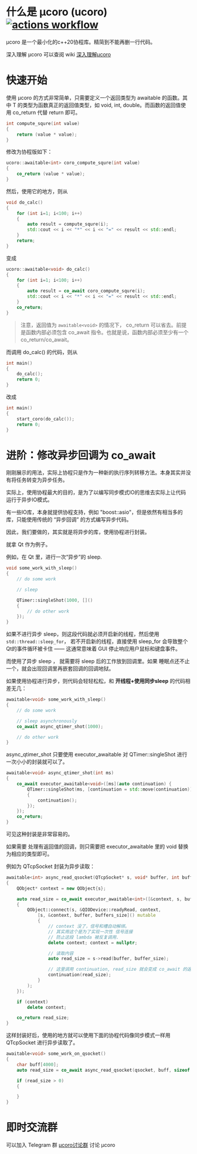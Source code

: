 
# 什么是 µcoro (ucoro) [![actions workflow](https://github.com/avplayer/ucoro/actions/workflows/ci.yml/badge.svg)](https://github.com/avplayer/ucoro/actions)

µcoro 是一个最小化的c++20协程库。精简到不能再删一行代码。

深入理解 µcoro 可以查阅 wiki [深入理解µcoro](https://github.com/avplayer/ucoro/wiki/%E6%B7%B1%E5%85%A5%E7%90%86%E8%A7%A3-%C2%B5coro)


# 快速开始

使用 µcoro 的方式非常简单，只需要定义一个返回类型为 awaitable<T> 的函数。其中 T 的类型为函数真正的返回值类型，如 void, int, double。而函数的返回值使用 co_return 代替 return 即可。

```cpp
int compute_squre(int value)
{
	return (value * value);
}
```

修改为协程版如下：

```cpp
ucoro::awaitable<int> coro_compute_squre(int value)
{
	co_return (value * value);
}
```

然后，使用它的地方，则从

```cpp
void do_calc()
{
    for (int i=1; i<100; i++)
    {
        auto result = compute_squre(i);
        std::cout << i << "*" << i << "=" << result << std::endl;
    }
    return;
}
```

变成

```cpp
ucoro::awaitable<void> do_calc()
{
    for (int i=1; i<100; i++)
    {
        auto result = co_await coro_compute_squre(i);
        std::cout << i << "*" << i << "=" << result << std::endl;
    }
    co_return;
}
```

>注意，返回值为 ```awaitable<void>``` 的情况下， co_return 可以省去。前提是函数内部必须包含 co_await 指令。也就是说，函数内部必须至少有一个 co_return/co_await。

而调用 do_calc() 的代码，则从

```cpp
int main()
{
    do_calc();
    return 0;
}
```

改成

```cpp
int main()
{
    start_coro(do_calc());
    return 0;
}
```

# 进阶：修改异步回调为 co_await

刚刚展示的用法，实际上协程只是作为一种新的执行序列转移方法。本身其实并没有将任务转变为异步任务。

实际上，使用协程最大的目的，是为了以编写同步模式IO的思维去实际上让代码运行于异步IO模式。

有一些IO库，本身就提供协程支持，例如 "boost::asio"，但是依然有相当多的库，只能使用传统的 “异步回调” 的方式编写异步代码。

因此，我们要做的，其实就是将异步的库，使用协程进行封装。

就拿 Qt 作为例子。

例如，在 Qt 里，进行一次“异步”的 sleep.

```cpp
void some_work_with_sleep()
{
    // do some work

    // sleep

    QTimer::singleShot(1000, []()
    {
        // do other work
    });
}
```

如果不进行异步 sleep，则这段代码就必须开启新的线程，然后使用 ```std::thread::sleep_for```，
若不开启新的线程，直接使用 sleep_for 会导致整个Qt的事件循环被卡住 —— 这通常意味着 GUI 停止响应用户鼠标和键盘事件。

而使用了异步 sleep ， 就需要将 sleep 后的工作放到回调里。如果 睡眠点还不止一个，就会出现回调里再嵌套回调的回调地狱。

如果使用协程进行异步，则代码会轻轻松松，和 **开线程+使用同步sleep** 的代码相差无几：

```cpp
awaitable<void> some_work_with_sleep()
{
    // do some work

    // sleep asynchronously
    co_await async_qtimer_shot(1000);

    // do other work
}
```

async_qtimer_shot 只要使用 executor_awaitable 对 QTimer::singleShot 进行一次小小的封装就可以了。

```cpp
awaitable<void> async_qtimer_shot(int ms)
{
    co_await executor_awaitable<void>([ms](auto continuation) {
        QTimer::singleShot(ms, [continuation = std::move(continuation)]() mutable
        {
			continuation();
        });
    });
    co_return;
}

```

可见这种封装是非常容易的。

如果需要 处理有返回值的回调，则只需要把 executor_awaitable<void> 里的 void 替换为相应的类型即可。

例如为 QTcpSocket 封装为异步读取：

```cpp
awaitable<int> async_read_qsocket(QTcpSocket* s, void* buffer, int buffer_size)
{
    QObject* context = new QObject{s};

    auto read_size = co_await executor_awaitable<int>([&context, s, buffer, buffers_size](auto continuation)
    {
        QObject::connect(s, &QIODevice::readyRead, context,
            [s, &context, buffer, buffers_size]() mutable
            {
                // context 没了，信号和槽自动解绑。
                // 其实用这个是为了实现一次性 信号连接
                // 防止这段 lambda 被反复调用.
                delete context; context = nullptr;

                // 读取内容
                auto read_size = s->read(buffer, buffer_size);

                // 这里调用 continuation, read_size 就会变成 co_await 的返回值
                continuation(read_size);
            }
        );
    });

    if (context)
        delete context;

    co_return read_size;
}
```

这样封装好后，使用的地方就可以使用下面的协程代码像同步模式一样用 QTcpSocket 进行异步读取了。
```cpp
awaitable<void> some_work_on_qsocket()
{
    char buff[4000];
    auto read_size = co_await async_read_qsocket(qsocket, buff, sizeof buff);

    if (read_size > 0)
    {

    }
}

```

# 即时交流群

可以加入 Telegram 群 [µcoro讨论群](https://t.me/ucorogroup/5) 讨论 µcoro
